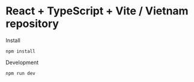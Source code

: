 # React + TypeScript + Vite / Vietnam repository

Install

```
npm install
```


Development

```
npm run dev
```
